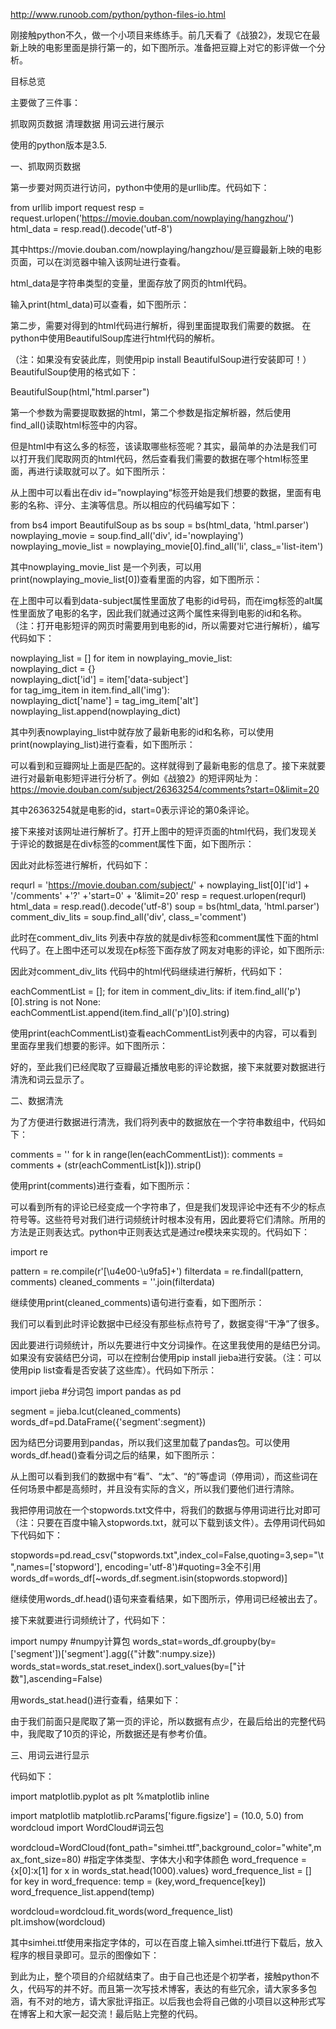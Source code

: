 http://www.runoob.com/python/python-files-io.html

刚接触python不久，做一个小项目来练练手。前几天看了《战狼2》，发现它在最新上映的电影里面是排行第一的，如下图所示。准备把豆瓣上对它的影评做一个分析。



目标总览

主要做了三件事：

抓取网页数据
清理数据
用词云进行展示

使用的python版本是3.5.

一、抓取网页数据

第一步要对网页进行访问，python中使用的是urllib库。代码如下：

from urllib import request
resp = request.urlopen('https://movie.douban.com/nowplaying/hangzhou/')
html_data = resp.read().decode('utf-8')

其中https://movie.douban.com/nowplaying/hangzhou/是豆瓣最新上映的电影页面，可以在浏览器中输入该网址进行查看。

html_data是字符串类型的变量，里面存放了网页的html代码。

输入print(html_data)可以查看，如下图所示：


第二步，需要对得到的html代码进行解析，得到里面提取我们需要的数据。
在python中使用BeautifulSoup库进行html代码的解析。

（注：如果没有安装此库，则使用pip install BeautifulSoup进行安装即可！）
BeautifulSoup使用的格式如下：

BeautifulSoup(html,"html.parser")

第一个参数为需要提取数据的html，第二个参数是指定解析器，然后使用find_all()读取html标签中的内容。

但是html中有这么多的标签，该读取哪些标签呢？其实，最简单的办法是我们可以打开我们爬取网页的html代码，然后查看我们需要的数据在哪个html标签里面，再进行读取就可以了。如下图所示：


从上图中可以看出在div id=”nowplaying“标签开始是我们想要的数据，里面有电影的名称、评分、主演等信息。所以相应的代码编写如下：

from bs4 import BeautifulSoup as bs
soup = bs(html_data, 'html.parser')    
nowplaying_movie = soup.find_all('div', id='nowplaying')
nowplaying_movie_list = nowplaying_movie[0].find_all('li', class_='list-item')

其中nowplaying_movie_list 是一个列表，可以用print(nowplaying_movie_list[0])查看里面的内容，如下图所示：



在上图中可以看到data-subject属性里面放了电影的id号码，而在img标签的alt属性里面放了电影的名字，因此我们就通过这两个属性来得到电影的id和名称。（注：打开电影短评的网页时需要用到电影的id，所以需要对它进行解析），编写代码如下：

nowplaying_list = []
for item in nowplaying_movie_list:        
        nowplaying_dict = {}        
        nowplaying_dict['id'] = item['data-subject']      
        for tag_img_item in item.find_all('img'):            
            nowplaying_dict['name'] = tag_img_item['alt']            
            nowplaying_list.append(nowplaying_dict)

其中列表nowplaying_list中就存放了最新电影的id和名称，可以使用print(nowplaying_list)进行查看，如下图所示：



可以看到和豆瓣网址上面是匹配的。这样就得到了最新电影的信息了。接下来就要进行对最新电影短评进行分析了。例如《战狼2》的短评网址为：https://movie.douban.com/subject/26363254/comments?start=0&limit=20

其中26363254就是电影的id，start=0表示评论的第0条评论。

接下来接对该网址进行解析了。打开上图中的短评页面的html代码，我们发现关于评论的数据是在div标签的comment属性下面，如下图所示：



因此对此标签进行解析，代码如下：

requrl = 'https://movie.douban.com/subject/' + nowplaying_list[0]['id'] + '/comments' +'?' +'start=0' + '&limit=20'
resp = request.urlopen(requrl)
html_data = resp.read().decode('utf-8')
soup = bs(html_data, 'html.parser')
comment_div_lits = soup.find_all('div', class_='comment')

此时在comment_div_lits 列表中存放的就是div标签和comment属性下面的html代码了。在上图中还可以发现在p标签下面存放了网友对电影的评论，如下图所示:



因此对comment_div_lits 代码中的html代码继续进行解析，代码如下：

eachCommentList = [];
for item in comment_div_lits:
        if item.find_all('p')[0].string is not None:    
            eachCommentList.append(item.find_all('p')[0].string)

使用print(eachCommentList)查看eachCommentList列表中的内容，可以看到里面存里我们想要的影评。如下图所示：



好的，至此我们已经爬取了豆瓣最近播放电影的评论数据，接下来就要对数据进行清洗和词云显示了。

二、数据清洗

为了方便进行数据进行清洗，我们将列表中的数据放在一个字符串数组中，代码如下：

comments = ''
for k in range(len(eachCommentList)):
    comments = comments + (str(eachCommentList[k])).strip()

使用print(comments)进行查看，如下图所示：



可以看到所有的评论已经变成一个字符串了，但是我们发现评论中还有不少的标点符号等。这些符号对我们进行词频统计时根本没有用，因此要将它们清除。所用的方法是正则表达式。python中正则表达式是通过re模块来实现的。代码如下：

import re

pattern = re.compile(r'[\u4e00-\u9fa5]+')
filterdata = re.findall(pattern, comments)
cleaned_comments = ''.join(filterdata)

继续使用print(cleaned_comments)语句进行查看，如下图所示：



我们可以看到此时评论数据中已经没有那些标点符号了，数据变得“干净”了很多。

因此要进行词频统计，所以先要进行中文分词操作。在这里我使用的是结巴分词。如果没有安装结巴分词，可以在控制台使用pip install jieba进行安装。（注：可以使用pip list查看是否安装了这些库）。代码如下所示：

import jieba    #分词包
import pandas as pd  

segment = jieba.lcut(cleaned_comments)
words_df=pd.DataFrame({'segment':segment})

因为结巴分词要用到pandas，所以我们这里加载了pandas包。可以使用words_df.head()查看分词之后的结果，如下图所示：



从上图可以看到我们的数据中有“看”、“太”、“的”等虚词（停用词），而这些词在任何场景中都是高频时，并且没有实际的含义，所以我们要他们进行清除。

我把停用词放在一个stopwords.txt文件中，将我们的数据与停用词进行比对即可（注：只要在百度中输入stopwords.txt，就可以下载到该文件）。去停用词代码如下代码如下：

stopwords=pd.read_csv("stopwords.txt",index_col=False,quoting=3,sep="\t",names=['stopword'], encoding='utf-8')#quoting=3全不引用
words_df=words_df[~words_df.segment.isin(stopwords.stopword)]

继续使用words_df.head()语句来查看结果，如下图所示，停用词已经被出去了。



接下来就要进行词频统计了，代码如下：

import numpy    #numpy计算包
words_stat=words_df.groupby(by=['segment'])['segment'].agg({"计数":numpy.size})
words_stat=words_stat.reset_index().sort_values(by=["计数"],ascending=False)

用words_stat.head()进行查看，结果如下：



由于我们前面只是爬取了第一页的评论，所以数据有点少，在最后给出的完整代码中，我爬取了10页的评论，所数据还是有参考价值。

三、用词云进行显示

代码如下：

import matplotlib.pyplot as plt
%matplotlib inline

import matplotlib
matplotlib.rcParams['figure.figsize'] = (10.0, 5.0)
from wordcloud import WordCloud#词云包

wordcloud=WordCloud(font_path="simhei.ttf",background_color="white",max_font_size=80) #指定字体类型、字体大小和字体颜色
word_frequence = {x[0]:x[1] for x in words_stat.head(1000).values}
word_frequence_list = []
for key in word_frequence:
    temp = (key,word_frequence[key])
    word_frequence_list.append(temp)

wordcloud=wordcloud.fit_words(word_frequence_list)
plt.imshow(wordcloud)

其中simhei.ttf使用来指定字体的，可以在百度上输入simhei.ttf进行下载后，放入程序的根目录即可。显示的图像如下：



到此为止，整个项目的介绍就结束了。由于自己也还是个初学者，接触python不久，代码写的并不好。而且第一次写技术博客，表达的有些冗余，请大家多多包涵，有不对的地方，请大家批评指正。以后我也会将自己做的小项目以这种形式写在博客上和大家一起交流！最后贴上完整的代码。
